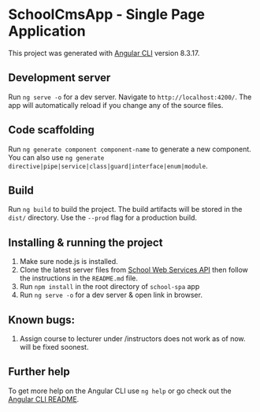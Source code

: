 # SchoolCmsApp - Single Page Application

This project was generated with [Angular CLI](https://github.com/angular/angular-cli) version 8.3.17.

## Development server

Run `ng serve -o` for a dev server. Navigate to `http://localhost:4200/`. The app will automatically reload if you change any of the source files.

## Code scaffolding

Run `ng generate component component-name` to generate a new component. You can also use `ng generate directive|pipe|service|class|guard|interface|enum|module`.

## Build

Run `ng build` to build the project. The build artifacts will be stored in the `dist/` directory. Use the `--prod` flag for a production build.

## Installing & running the project

1. Make sure node.js is installed.
2. Clone the latest server files from [School Web Services API](https://github.com/masihniaz/school-web-api) then follow the instructions in the `README.md` file.
3. Run ```npm install``` in the root directory of `school-spa` app
4. Run `ng serve -o` for a dev server & open link in browser.

## Known bugs:

1. Assign course to lecturer under /instructors does not work as of now. will be fixed soonest.

## Further help

To get more help on the Angular CLI use `ng help` or go check out the [Angular CLI README](https://github.com/angular/angular-cli/blob/master/README.md).
